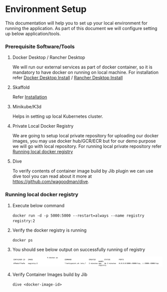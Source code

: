 # Environment Setup
This documentation will help you to set up your local environment for running the application. As part of this document 
we will configure setting up below application/tools.

### Prerequisite Software/Tools

1. Docker Desktop / Rancher Desktop

   We will run our external services as part of docker container, so it is mandatory to have docker on running on 
local machine. For installation refer [Docker Desktop Install](https://docs.docker.com/desktop/)
/ [Rancher Desktop Install](https://docs.rancherdesktop.io/getting-started/installation)

2. Skaffold

   Refer [Installation](https://skaffold.dev/docs/install/)

3. Minikube/K3d
   
   Helps in setting up local Kubernetes cluster.

4. Private Local Docker Registry

   We are going to setup local private repository for uploading our docker images, you may use docker hub/GCR/ECR 
but for our demo purpose we will go with local repository. For running local private repository refer 
[Running local docker registry](#running-local-docker-registry)

5. Dive
   
   To verify contents of container image build by Jib plugin we can use dive tool you can read about it more 
at https://github.com/wagoodman/dive.

### Running local docker registry

1. Execute below command

    `docker run -d -p 5000:5000 --restart=always --name registry registry:2`
2. Verify the docker registry is running

    `docker ps`

3. You should see below output on successfully running of registry

    ![docker_ps_registry.png](readme-resources%2Fdocker_ps_registry.png)

4. Verify Container Images build by Jib

   `dive <docker-image-id>`
